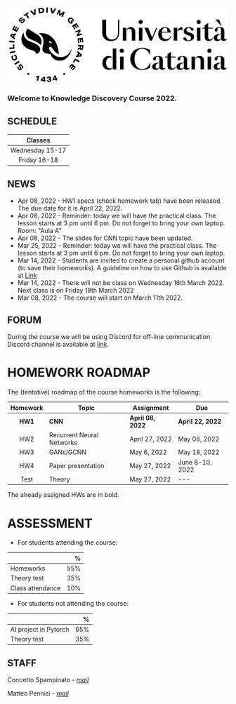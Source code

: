 [![logo](/imgs/logo.jpg)](http://www.dei.unict.it/corsi/lm-91)

### Welcome to Knowledge Discovery Course 2022.


## SCHEDULE

| Classes     |
| :----------:    |
| Wednesday 15-17    |
| Friday 16-18    |



## NEWS

- Apr 08, 2022 - HW1 specs (check homework tab) have been released. The due date for it is April 22, 2022. 
- Apr 08, 2022 - Reminder: today we will have the practical class. The lesson starts at 3 pm until 6 pm. Do not forget to bring your own laptop. Room: "Aula A"
- Apr 08, 2022 - The slides for CNN topic have been updated. 
- Mar 25, 2022 - Reminder: today we will have the practical class. The lesson starts at 3 pm until 6 pm. Do not forget to bring your own laptop.
- Mar 14, 2022 - Students are invited to create a personal github account (to save their homeworks). A guideline on how to use Github is available at [Link](https://drive.google.com/file/d/16NZEy-1Uo_gZGW-5ooNRh7EU6w-JA9vD/view?usp=sharing)
- Mar 14, 2022 - There will not be class on Wednesday 16th March 2022. Next class is on Friday 18th March 2022
- Mar 08, 2022 - The course will start on March 11th 2022.


## FORUM 
During the course we will be using Discord for off-line communication. Discord channel is available at [link](https://discord.gg/wEWMusrE).


# HOMEWORK ROADMAP 
The (tentative) roadmap of the course homeworks is the following:

| Homework | Topic              | Assignment    | Due          |
| :-------:| ------------------ | --------------- | -------          |
| **HW1**     | **CNN**    | **April 08, 2022** | **April 22, 2022**   |
| HW2      | Recurrent Neural Networks | April 27, 2022 | May 06, 2022    |
| HW3      | GANs/GCNN | May 6, 2022 | May 18, 2022    |
| HW4      | Paper presentation | May 27, 2022 | June 8-10, 2022    |
| Test      | Theory | May 27, 2022 | ---   |

The already assigned HWs are in bold. 


# ASSESSMENT

- For students attending the course:

|      | %   |
| :--------     |    -------: |
| Homeworks | 55% |
| Theory test  | 35%  |
| Class attendance| 10% |

- For students not attending the course:

|      | %   |
| :--------     |    -------: |
| AI project in Pytorch | 65% |
| Theory test  | 35%  |



## STAFF

Concetto Spampinato - *[mail](mailto:concetto.spampinato@unict.it)*

Matteo Pennisi - *[mail](mailto:matteo.pennisi98@gmail.com)*



[404]: /knowledge-discovery/fallback
